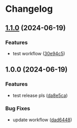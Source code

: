 # Changelog

## [1.1.0](https://github.com/tonywu0821/nx-monorepo/compare/v1.0.0...v1.1.0) (2024-06-19)


### Features

* test workflow ([30e94c5](https://github.com/tonywu0821/nx-monorepo/commit/30e94c53349da1ac0bce46f7ca6554d632030250))

## 1.0.0 (2024-06-19)


### Features

* test release pls ([da8e5ca](https://github.com/tonywu0821/nx-monorepo/commit/da8e5cad5c87b0dedabdaa183a7421d9f02af1bc))


### Bug Fixes

* update workflow ([dad6448](https://github.com/tonywu0821/nx-monorepo/commit/dad64485a2da5fed437dcbac2d810bf66d9eced4))

